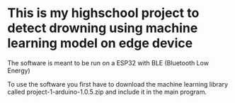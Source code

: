 # This is my highschool project to detect drowning using machine learning model on edge device

The software is meant to be run on a ESP32 with BLE (Bluetooth Low Energy) 

To use the software you first have to download the machine learning library called project-1-arduino-1.0.5.zip and include it in the main program. 
